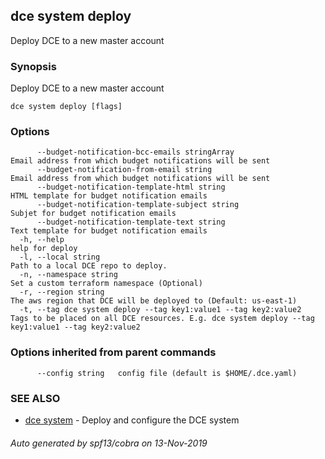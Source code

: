 ## dce system deploy

Deploy DCE to a new master account

### Synopsis

Deploy DCE to a new master account

```
dce system deploy [flags]
```

### Options

```
      --budget-notification-bcc-emails stringArray                  Email address from which budget notifications will be sent
      --budget-notification-from-email string                       Email address from which budget notifications will be sent
      --budget-notification-template-html string                    HTML template for budget notification emails
      --budget-notification-template-subject string                 Subjet for budget notification emails
      --budget-notification-template-text string                    Text template for budget notification emails
  -h, --help                                                        help for deploy
  -l, --local string                                                Path to a local DCE repo to deploy.
  -n, --namespace string                                            Set a custom terraform namespace (Optional)
  -r, --region string                                               The aws region that DCE will be deployed to (Default: us-east-1)
  -t, --tag dce system deploy --tag key1:value1 --tag key2:value2   Tags to be placed on all DCE resources. E.g. dce system deploy --tag key1:value1 --tag key2:value2
```

### Options inherited from parent commands

```
      --config string   config file (default is $HOME/.dce.yaml)
```

### SEE ALSO

* [dce system](dce_system.md)	 - Deploy and configure the DCE system

###### Auto generated by spf13/cobra on 13-Nov-2019
